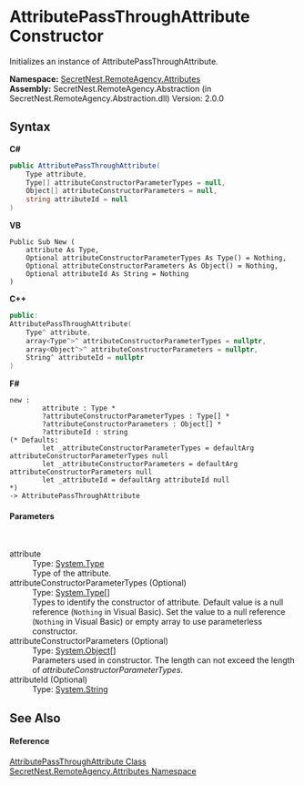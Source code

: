 # AttributePassThroughAttribute Constructor 
 

Initializes an instance of AttributePassThroughAttribute.

**Namespace:**&nbsp;<a href="N_SecretNest_RemoteAgency_Attributes">SecretNest.RemoteAgency.Attributes</a><br />**Assembly:**&nbsp;SecretNest.RemoteAgency.Abstraction (in SecretNest.RemoteAgency.Abstraction.dll) Version: 2.0.0

## Syntax

**C#**<br />
``` C#
public AttributePassThroughAttribute(
	Type attribute,
	Type[] attributeConstructorParameterTypes = null,
	Object[] attributeConstructorParameters = null,
	string attributeId = null
)
```

**VB**<br />
``` VB
Public Sub New ( 
	attribute As Type,
	Optional attributeConstructorParameterTypes As Type() = Nothing,
	Optional attributeConstructorParameters As Object() = Nothing,
	Optional attributeId As String = Nothing
)
```

**C++**<br />
``` C++
public:
AttributePassThroughAttribute(
	Type^ attribute, 
	array<Type^>^ attributeConstructorParameterTypes = nullptr, 
	array<Object^>^ attributeConstructorParameters = nullptr, 
	String^ attributeId = nullptr
)
```

**F#**<br />
``` F#
new : 
        attribute : Type * 
        ?attributeConstructorParameterTypes : Type[] * 
        ?attributeConstructorParameters : Object[] * 
        ?attributeId : string 
(* Defaults:
        let _attributeConstructorParameterTypes = defaultArg attributeConstructorParameterTypes null
        let _attributeConstructorParameters = defaultArg attributeConstructorParameters null
        let _attributeId = defaultArg attributeId null
*)
-> AttributePassThroughAttribute
```


#### Parameters
&nbsp;<dl><dt>attribute</dt><dd>Type: <a href="https://docs.microsoft.com/dotnet/api/system.type" target="_blank">System.Type</a><br />Type of the attribute.</dd><dt>attributeConstructorParameterTypes (Optional)</dt><dd>Type: <a href="https://docs.microsoft.com/dotnet/api/system.type" target="_blank">System.Type</a>[]<br />Types to identify the constructor of attribute. Default value is a null reference (`Nothing` in Visual Basic). Set the value to a null reference (`Nothing` in Visual Basic) or empty array to use parameterless constructor.</dd><dt>attributeConstructorParameters (Optional)</dt><dd>Type: <a href="https://docs.microsoft.com/dotnet/api/system.object" target="_blank">System.Object</a>[]<br />Parameters used in constructor. The length can not exceed the length of *attributeConstructorParameterTypes*.</dd><dt>attributeId (Optional)</dt><dd>Type: <a href="https://docs.microsoft.com/dotnet/api/system.string" target="_blank">System.String</a><br /></dd></dl>

## See Also


#### Reference
<a href="T_SecretNest_RemoteAgency_Attributes_AttributePassThroughAttribute">AttributePassThroughAttribute Class</a><br /><a href="N_SecretNest_RemoteAgency_Attributes">SecretNest.RemoteAgency.Attributes Namespace</a><br />